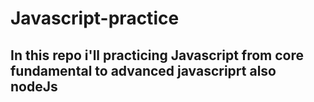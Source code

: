 # Javascript-practice

## In this repo i'll practicing Javascript from core fundamental to advanced javascriprt also nodeJs
